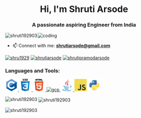 
<h1 align="center">Hi, I'm Shruti Arsode</h1>
<h3 align="center">A passionate aspiring Engineer from India</h3> 
<img align="right" alt="coding" width="400" src="https://cdn.videoplasty.com/animation/chill-coding-programming-lo-fi-animation-stock-animation-21874-1280x720.jpg">

<p align="left"> <img src="https://komarev.com/ghpvc/?username=shruti192903&label=Profile%20views&color=0e75b6&style=flat" alt="shruti192903" /> </p>

- 📫 Connect with me: **shrutiarsode@gmail.com**
<p align="left">
<a href="https://twitter.com/shru1929" target="blank"><img align="center" src="https://raw.githubusercontent.com/rahuldkjain/github-profile-readme-generator/master/src/images/icons/Social/twitter.svg" alt="shru1929" height="30" width="40" /></a>
<a href="https://linkedin.com/in/shrutiarsode" target="blank"><img align="center" src="https://raw.githubusercontent.com/rahuldkjain/github-profile-readme-generator/master/src/images/icons/Social/linked-in-alt.svg" alt="shrutiarsode" height="30" width="40" /></a>
<a href="https://kaggle.com/shrutipramodarsode" target="blank"><img align="center" src="https://raw.githubusercontent.com/rahuldkjain/github-profile-readme-generator/master/src/images/icons/Social/kaggle.svg" alt="shrutipramodarsode" height="30" width="40" /></a>
</p>

<h3 align="left">Languages and Tools:</h3>
<p align="left">
  <p align="left">
<a href="https://www.cprogramming.com/" target="_blank" rel="noreferrer"> <img src="https://raw.githubusercontent.com/devicons/devicon/master/icons/c/c-original.svg" alt="c" width="40" height="40"/> </a><a href="https://www.w3schools.com/css/" target="_blank" rel="noreferrer"> <img src="https://raw.githubusercontent.com/devicons/devicon/master/icons/css3/css3-original-wordmark.svg" alt="css3" width="40" height="40"/> </a>  <a href="https://www.w3.org/html/" target="_blank" rel="noreferrer"> <img src="https://raw.githubusercontent.com/devicons/devicon/master/icons/html5/html5-original-wordmark.svg" alt="html5" width="40" height="40"/> </a> <a href="https://cloud.google.com" target="_blank" rel="noreferrer"> <img src="https://www.vectorlogo.zone/logos/google_cloud/google_cloud-icon.svg" alt="gcp" width="40" height="40"/> </a><a href="https://www.java.com" target="_blank" rel="noreferrer"> <img src="https://raw.githubusercontent.com/devicons/devicon/master/icons/java/java-original.svg" alt="java" width="40" height="40"/> </a><img src="https://raw.githubusercontent.com/devicons/devicon/master/icons/javascript/javascript-original.svg" alt="javascript" width="40" height="40"/> <a href="https://www.python.org" target="_blank" rel="noreferrer"> <img src="https://raw.githubusercontent.com/devicons/devicon/master/icons/python/python-original.svg" alt="python" width="40" height="40"/> </a></p>
  <!-- Add more language and tool icons here -->
</p>

<p><img align="left" src="https://github-readme-stats.vercel.app/api/top-langs?username=shruti192903&show_icons=true&locale=en&layout=compact" alt="shruti192903" /></p>

<p>&nbsp;<img align="center" src="https://github-readme-stats.vercel.app/api?username=shruti192903&show_icons=true&locale=en" alt="shruti192903" /></p>

<p><img align="center" src="https://github-readme-streak-stats.herokuapp.com/?user=shruti192903&" alt="shruti192903" /></p>




